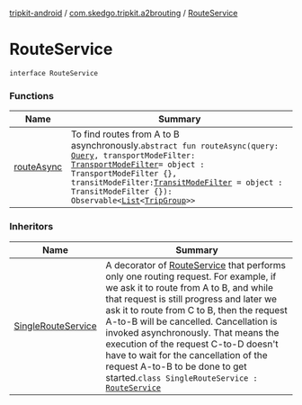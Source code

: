 [tripkit-android](../../index.md) / [com.skedgo.tripkit.a2brouting](../index.md) / [RouteService](./index.md)

# RouteService

`interface RouteService`

### Functions

| Name | Summary |
|---|---|
| [routeAsync](route-async.md) | To find routes from A to B asynchronously.`abstract fun routeAsync(query: `[`Query`](../../com.skedgo.android.common.model/-query/index.md)`, transportModeFilter: `[`TransportModeFilter`](../../com.skedgo.tripkit/-transport-mode-filter/index.md)` = object : TransportModeFilter {}, transitModeFilter: `[`TransitModeFilter`](../../com.skedgo.tripkit/-transit-mode-filter/index.md)` = object : TransitModeFilter {}): Observable<`[`List`](https://kotlinlang.org/api/latest/jvm/stdlib/kotlin.collections/-list/index.html)`<`[`TripGroup`](../../skedgo.tripkit.routing/-trip-group/index.md)`>>` |

### Inheritors

| Name | Summary |
|---|---|
| [SingleRouteService](../-single-route-service/index.md) | A decorator of [RouteService](./index.md) that performs only one routing request. For example, if we ask it to route from A to B, and while that request is still progress and later we ask it to route from C to B, then the request A-to-B will be cancelled. Cancellation is invoked asynchronously. That means the execution of the request C-to-D doesn't have to wait for the cancellation of the request A-to-B to be done to get started.`class SingleRouteService : `[`RouteService`](./index.md) |
